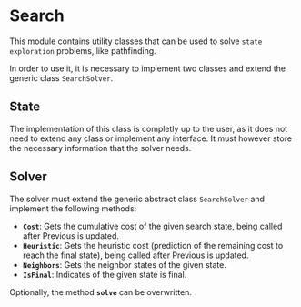 # Search

This module contains utility classes that can be used to solve `state exploration` problems, like pathfinding.

In order to use it, it is necessary to implement two classes and extend the generic class `SearchSolver`.

## State

The implementation of this class is completly up to the user, as it does not need to extend any class or implement any interface. It must however store the necessary information that the solver needs.

## Solver

The solver must extend the generic abstract class `SearchSolver` and implement the following methods:

- **`Cost`**: Gets the cumulative cost of the given search state, being called after Previous is updated.
- **`Heuristic`**: Gets the heuristic cost (prediction of the remaining cost to reach the final state), being called after Previous is updated.
- **`Neighbors`**: Gets the neighbor states of the given state.
- **`IsFinal`**: Indicates of the given state is final.

Optionally, the method **`solve`** can be overwritten.
